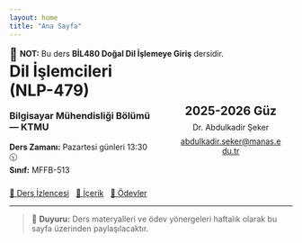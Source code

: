 ```yaml
---
layout: home
title: "Ana Sayfa"
---
```

<div class="callout">
  <span style="font-size:22px; vertical-align:middle;">📢</span>
  <strong>NOT:</strong> Bu ders <b>BİL480 Doğal Dil İşlemeye Giriş</b> dersidir.
</div>

<div style="display:flex;align-items:center;gap:24px;flex-wrap:wrap">
  <div style="flex:1;min-width:260px">
    <h1 style="margin-top:0;color:var(--accent)">Dil İşlemcileri (NLP-479)</h1>
    <h3 style="margin-top:4px;color:var(--muted)">Bilgisayar Mühendisliği Bölümü — KTMU</h3>
    <p style="margin:16px 0 24px 0;color:var(--text)">
      <strong>Ders Zamanı:</strong> Pazartesi günleri 13:30 🕥  
      <br><strong>Sınıf:</strong> MFFB-513  
    </p>
    <a class="btn" href="{{ '/syllabus' | relative_url }}">📄 Ders İzlencesi</a>
    <a class="btn" href="{{ '/lectures' | relative_url }}" style="margin-left:8px">🧭 İçerik</a>
    <a class="btn" href="{{ '/assignments' | relative_url }}" style="margin-left:8px">🧭 Ödevler</a>
  </div>

  <div style="flex:1;min-width:220px;text-align:center">
    <div class="card" style="background:var(--surface);border:2px dashed var(--accent);padding:20px;">
      <h2 style="margin:0;color:var(--accent)">2025-2026 Güz</h2>
      <p style="margin:8px 0;color:var(--muted)">Dr. Abdulkadir Şeker</p>
      <p style="margin:0"><a href="mailto:abdulkadir.seker@manas.edu.tr">abdulkadir.seker@manas.edu.tr</a></p>
    </div>
  </div>
</div>

---
> 💬 **Duyuru:** Ders materyalleri ve ödev yönergeleri haftalık olarak bu sayfa üzerinden paylaşılacaktır.


